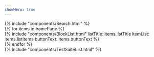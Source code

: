 ```yaml
---
showHero: true
---
```

<div class="ui one column stackable grid">
  <div class="column">
    {% include "components/Search.html" %}
  </div>
</div>

<div class="ui two column stackable grid">
{% for items in homePage %}
  <div class="column">
    {%
      include "components/BlockList.html"
        listTitle: items.listTitle
        itemList: items.listItems
        buttonText: items.buttonText
    %}
  </div>
{% endfor %}
</div>

<div class="ui one column stackable grid">
  <div class="column">
    {% include "components/TestSuiteList.html" %}
  </div>
</div>
